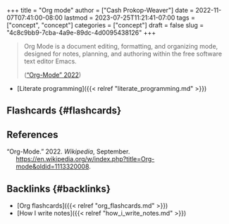 +++
title = "Org mode"
author = ["Cash Prokop-Weaver"]
date = 2022-11-07T07:41:00-08:00
lastmod = 2023-07-25T11:21:41-07:00
tags = ["concept", "concept"]
categories = ["concept"]
draft = false
slug = "4c8c9bb9-7cba-4a9e-89dc-4d0095438126"
+++

> Org Mode is a document editing, formatting, and organizing mode, designed for notes, planning, and authoring within the free software text editor Emacs.
>
> (<a href="#citeproc_bib_item_1">“Org-Mode” 2022</a>)

-   [Literate programming]({{< relref "literate_programming.md" >}})


## Flashcards {#flashcards}

## References

<style>.csl-entry{text-indent: -1.5em; margin-left: 1.5em;}</style><div class="csl-bib-body">
  <div class="csl-entry"><a id="citeproc_bib_item_1"></a>“Org-Mode.” 2022. <i>Wikipedia</i>, September. <a href="https://en.wikipedia.org/w/index.php?title=Org-mode&oldid=1113320008">https://en.wikipedia.org/w/index.php?title=Org-mode&#38;oldid=1113320008</a>.</div>
</div>


## Backlinks {#backlinks}

-   [Org flashcards]({{< relref "org_flashcards.md" >}})
-   [How I write notes]({{< relref "how_i_write_notes.md" >}})
